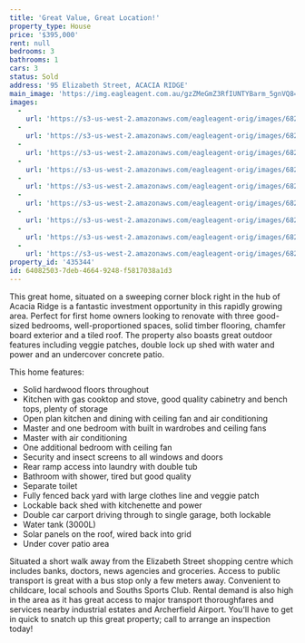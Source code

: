 ```yaml
---
title: 'Great Value, Great Location!'
property_type: House
price: '$395,000'
rent: null
bedrooms: 3
bathrooms: 1
cars: 3
status: Sold
address: '95 Elizabeth Street, ACACIA RIDGE'
main_image: 'https://img.eagleagent.com.au/gzZMeGmZ3RfIUNTYBarm_5gnVQ8=/1280x854/smart/https://s3-us-west-2.amazonaws.com/eagleagent-orig/images/6823410/121094706-image-M.jpg'
images:
  -
    url: 'https://s3-us-west-2.amazonaws.com/eagleagent-orig/images/6823418/121094706-image-H.jpg'
  -
    url: 'https://s3-us-west-2.amazonaws.com/eagleagent-orig/images/6823417/121094706-image-G.jpg'
  -
    url: 'https://s3-us-west-2.amazonaws.com/eagleagent-orig/images/6823416/121094706-image-F.jpg'
  -
    url: 'https://s3-us-west-2.amazonaws.com/eagleagent-orig/images/6823415/121094706-image-E.jpg'
  -
    url: 'https://s3-us-west-2.amazonaws.com/eagleagent-orig/images/6823414/121094706-image-D.jpg'
  -
    url: 'https://s3-us-west-2.amazonaws.com/eagleagent-orig/images/6823413/121094706-image-C.jpg'
  -
    url: 'https://s3-us-west-2.amazonaws.com/eagleagent-orig/images/6823412/121094706-image-B.jpg'
  -
    url: 'https://s3-us-west-2.amazonaws.com/eagleagent-orig/images/6823411/121094706-image-A.jpg'
  -
    url: 'https://s3-us-west-2.amazonaws.com/eagleagent-orig/images/6823410/121094706-image-M.jpg'
property_id: '435344'
id: 64082503-7deb-4664-9248-f5817038a1d3
---
```

This great home, situated on a sweeping corner block right in the hub of Acacia Ridge is a fantastic investment opportunity in this rapidly growing area. Perfect for first home owners looking to renovate with three good-sized bedrooms, well-proportioned spaces, solid timber flooring, chamfer board exterior and a tiled roof. The property also boasts great outdoor features including veggie patches, double lock up shed with water and power and an undercover concrete patio.

This home features:

*  Solid hardwood floors throughout
*  Kitchen with gas cooktop and stove, good quality cabinetry and bench tops, plenty of storage
*  Open plan kitchen and dining with ceiling fan and air conditioning
*  Master and one bedroom with built in wardrobes and ceiling fans
*  Master with air conditioning
*  One additional bedroom with ceiling fan
*  Security and insect screens to all windows and doors
*  Rear ramp access into laundry with double tub
*  Bathroom with shower, tired but good quality
*  Separate toilet
*  Fully fenced back yard with large clothes line and veggie patch
*  Lockable back shed with kitchenette and power
*  Double car carport driving through to single garage, both lockable
*  Water tank (3000L)
*  Solar panels on the roof, wired back into grid
*  Under cover patio area

Situated a short walk away from the Elizabeth Street shopping centre which includes banks, doctors, news agencies and groceries. Access to public transport is great with a bus stop only a few meters away. Convenient to childcare, local schools and Souths Sports Club. Rental demand is also high in the area as it has great access to major transport thoroughfares and services nearby industrial estates and Archerfield Airport. You'll have to get in quick to snatch up this great property; call to arrange an inspection today!